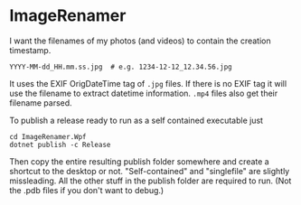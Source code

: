 # ImageRenamer

I want the filenames of my photos (and videos) to contain the creation timestamp.
```
YYYY-MM-dd_HH.mm.ss.jpg  # e.g. 1234-12-12_12.34.56.jpg
```
It uses the EXIF OrigDateTime tag of `.jpg` files. If there is no EXIF tag it will use the filename to extract datetime information. `.mp4` files also get their filename parsed.

To publish a release ready to run as a self contained executable just 

```
cd ImageRenamer.Wpf
dotnet publish -c Release
```

Then copy the entire resulting publish folder somewhere and create a shortcut to the desktop or not. "Self-contained" and "singlefile" are slightly missleading. All the other stuff in the publish folder are required to run. (Not the .pdb files if you don't want to debug.)